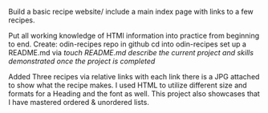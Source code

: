 Build a basic recipe website/ include a main index page with links to a few recipes.

Put all working knowledge of HTMl information into practice from 
beginning to end. Create:
odin-recipes repo in github
cd into odin-recipes
set up a README.md via *touch README.md* *describe the current project and skills demonstrated once the project is completed*

Added Three recipes via relative links with each link there is a JPG attached to show what the recipe makes. I used HTML to utilize different size and formats for a Heading and the font as well. This project also showcases that I have mastered ordered & unordered lists.


